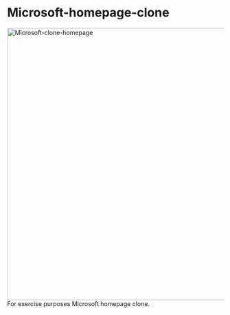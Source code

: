 # Microsoft-homepage-clone
<img width="633" alt="Microsoft-clone-homepage" src="https://user-images.githubusercontent.com/63516391/131171298-f44095b6-b63d-4b3e-b773-0fc38386e6bc.png">
For exercise purposes Microsoft homepage clone.


